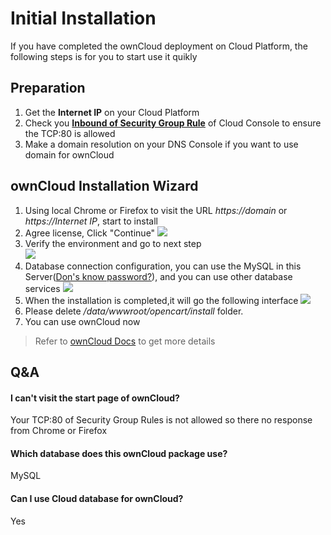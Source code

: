 # Initial Installation

If you have completed the ownCloud deployment on Cloud Platform, the following steps is for you to start use it quikly

## Preparation

1. Get the **Internet IP** on your Cloud Platform
2. Check you **[Inbound of Security Group Rule](https://support.websoft9.com/docs/faq/tech-instance.html)** of Cloud Console to ensure the TCP:80 is allowed
3. Make a domain resolution on your DNS Console if you want to use domain for ownCloud

## ownCloud Installation Wizard

1. Using local Chrome or Firefox to visit the URL *https://domain* or *https://Internet IP*, start to install    
2. Agree license, Click "Continue"
   ![](https://libs.websoft9.com/Websoft9/DocsPicture/en/opencart/oc1.png)
3. Verify the environment and go to next step  
   ![](https://libs.websoft9.com/Websoft9/DocsPicture/en/opencart/oc2.png)
4. Database connection configuration, you can use the MySQL in this Server([Don's know password?](/stack-accounts.html#mysql)), and you can use other database services
   ![](https://libs.websoft9.com/Websoft9/DocsPicture/en/opencart/oc3.png)
5. When the installation is completed,it will go the following interface
   ![](https://libs.websoft9.com/Websoft9/DocsPicture/en/opencart/oc4.png)
6. Please delete */data/wwwroot/opencart/install* folder.
7. You can use ownCloud now

> Refer to [ownCloud Docs](https://docs.opencart.com/) to get more details

## Q&A

#### I can't visit the start page of ownCloud?

Your TCP:80 of Security Group Rules is not allowed so there no response from Chrome or Firefox

#### Which database does this ownCloud package use?

MySQL

#### Can I use Cloud database for ownCloud?

Yes